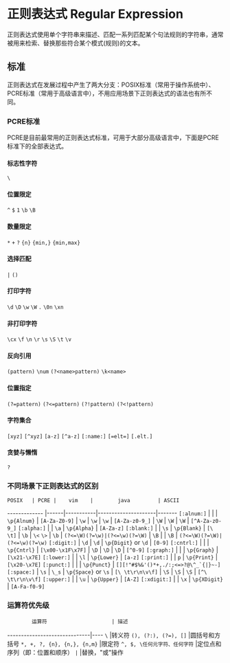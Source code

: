 # 正则表达式 Regular Expression
正则表达式使用单个字符串来描述、匹配一系列匹配某个句法规则的字符串，通常被用来检索、替换那些符合某个模式(规则)的文本。  

## 标准
正则表达式在发展过程中产生了两大分支：POSIX标准（常用于操作系统中）、PCRE标准（常用于高级语言中），不用应用场景下正则表达式的语法也有所不同。

### PCRE标准
PCRE是目前最常用的正则表达式标准，可用于大部分高级语言中，下面是PCRE标准下的全部表达式。

#### 标志性字符
`\`

#### 位置限定
`^`  `$`  `1`  `\b`  `\B`

#### 数量限定
`*`  `+`  `?`  `{n}`  `{min,}`  `{min,max}`

#### 选择匹配
`|`  `()`

#### 打印字符
`\d`  `\D`  `\w`  `\W`  `.`  `\0n`  `\xn`  

#### 非打印字符
`\cx`  `\f`  `\n`  `\r`  `\s`  `\S`  `\t`  `\v`

#### 反向引用
`(pattern)`  `\num`  `(?<name>pattern)`  `\k<name>`  

#### 位置指定
`(?=pattern)`  `(?<=pattern)`  `(?!pattern)`  `(?<!pattern)`

#### 字符集合
`[xyz]`  `[^xyz]`  `[a-z]`  `[^a-z]`  `[:name:]`  `[=elt=]`  `[.elt.]`

#### 贪婪与懒惰
`?`

### 不同场景下正则表达式的区别

    POSIX 	| PCRE |    vim    |        java         | ASCII
-------------	|------|-----------|---------------------|-------
 `[:alnum:]` 	|      |           |     `\p{Alnum}`     | `[A-Za-Z0-9]`
 				| `\w` |   `\w`    |     `\w`            | `[A-Za-z0-9_]`
 				| `\W` |   `\W`    |     `\W`            | `[^A-Za-z0-9_]`
 `[:alpha:]`	|      |   `\a`    |     `\p{Alpha}`     | `[A-Za-z]`
 `[:blank:]`	|      |   `\s`    |     `\p{Blank}`     | `[\ \t]`
 				| `\b` | `\<` `\>` |     `\b`            | `(?<=\W)(?=\w)|(?<=\w)(?=\W)`
 				| `\B` |           |     `\B`            | `(?<=\W)(?=\W)|(?<=\w)(?=\w)`
 `[:digit:]`	| `\d` |   `\d`    | `\p{Digit}` or `\d` | `[0-9]`
 `[:cntrl:]`	|      |           |    `\p{Cntrl}`      | `[\x00-\x1F\x7F]`
 				| `\D` |   `\D`    |    `\D`             | `[^0-9]`
 `[:graph:]`	|      |           |    `\p{Graph}`      | `[\x21-\x7E]`
 `[:lower:]`	|      |   `\l`    |    `\p{Lower}`      | `[a-z]`
 `[:print:]`	|      |   `p`     |    `\p{Print}`      | `[\x20-\x7E]`
 `[:punct:]`	|      |           |    `\p{Punct}`      | ``[][!"#$%&'()*+,./:;<=>?@\^_`{|}~-]``
 `[:space:]`	| `\s` |   `\_s`   | `\p{Space}` or `\s` | `[\ \t\r\n\v\f]`
 				| `\S` |   `\S`    |    `\S`             | `[^\ \t\r\n\v\f]` 
 `[:upper:]`	|      |   `\u`    |    `\p{Upper}`      | `[A-Z]`
 `[:xdigit:]`	|      |   `\x`    |    `\p{XDigit}`     | `[A-Fa-f0-9]`

### 运算符优先级

			运算符 					| 描述
------------------------------|----
 `\`                      		|转义符
 `(), (?:), (?=), []`     		|圆括号和方括号
 `*, +, ?, {n}, {n,}, {n,m}`  |限定符
 `^, $, \任何元字符、任何字符`	|定位点和序列（即：位置和顺序）
 `|`							 	|替换，"或"操作






